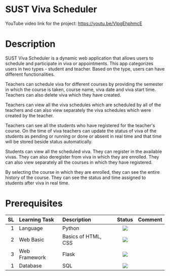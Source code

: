 # SUST Viva Scheduler
YouTube video link for the project: https://youtu.be/VlpgEhphmcE

# Description

SUST Viva Scheduler is a dynamic web application that allows users to schedule and participate in viva or appointments. This app categorizes users in two types - student and teacher. Based on the type, users can have different functionalities.

Teachers can schedule viva for different courses by providing the semester in which the course is taken, course name, viva date and viva start time. Teachers can also delete viva which they have created. 

Teachers can view all the viva schedules which are scheduled by all of the teachers and can also view separately the viva schedules which were created by the teacher.

Teachers can see all the students who have registered for the teacher's course. On the time of viva teachers can update the status of viva of the students as pending or running or done or absent in real time and that time will be stored beside status automatically.

Students can view all the scheduled viva. They can register in the available vivas. They can also deregister from viva in which they are enrolled. They can also view separately all the courses in which they have registered.

By selecting the course in which they are enrolled, they can see the entire history of the course. They can see the status and time assigned to students after viva in real time.


# Prerequisites

SL | Learning Task | Description | Status | Comment |
--:|:--------------|:------------|:------:|---------|
1  | Language    | Python | ![ ](https://img.shields.io/badge/Python-Learned-green)  | |
2  | Web Basic    | Basics of HTML, CSS | ![ ](https://img.shields.io/badge/HTML-Learned-green)  | |
3  | Web Framework    | Flask | ![ ](https://img.shields.io/badge/Flask-Learned-green)  | |
1  | Database    | SQL | ![ ](https://img.shields.io/badge/SQL-Learned-green)  | |
